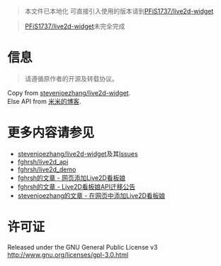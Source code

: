 > 本文件已本地化
> 可直接引入使用的版本请到[PFiS1737/live2d-widget](https://github.com/PFiS1737/live2d-widget)

> [PFiS1737/live2d-widget](https://github.com/PFiS1737/live2d-widget)未完全完成

# 信息
> 请遵循原作者的开源及转载协议。  

Copy from [stevenjoezhang/live2d-widget](https://github.com/stevenjoezhang/live2d-widget).  
Else API from [米米的博客](https://zhangshuqiao.org).  
# 更多内容请参见
- [stevenjoezhang/live2d-widget](https://github.com/stevenjoezhang/live2d-widget)及其[Issues](https://github.com/stevenjoezhang/live2d-widget/issues?q=is%3Aissue+is%3Aclosed)
- [fghrsh/live2d_api](https://github.com/fghrsh/live2d_api)
- [fghrsh/live2d_demo](https://github.com/fghrsh/live2d_demo)
- [fghrsh的文章 - 网页添加Live2D看板娘](https://www.fghrsh.net/post/123.html)
- [fghrsh的文章 - Live2D看板娘API迁移公告](https://www.fghrsh.net/post/170.html)
- [stevenjoezhang的文章 - 在网页中添加Live2D看板娘](https://zhangshuqiao.org/2018-07/在网页中添加Live2D看板娘/)
# 许可证
Released under the GNU General Public License v3  
http://www.gnu.org/licenses/gpl-3.0.html
